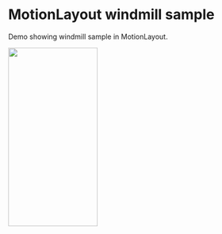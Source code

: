 # MotionLayout windmill sample

Demo showing windmill sample in MotionLayout.

<img src="https://user-images.githubusercontent.com/744059/67102112-e2774d00-f1fd-11e9-97f3-f2ce9b19908a.gif" height="360" width="180" >

